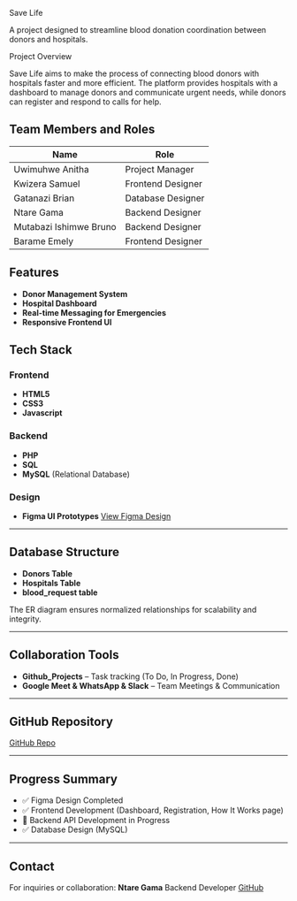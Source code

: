 Save Life

A project designed to streamline blood donation coordination between donors and hospitals.

Project Overview

Save Life aims to make the process of connecting blood donors with hospitals faster and more efficient. The platform provides hospitals with a dashboard to manage donors and communicate urgent needs, while donors can register and respond to calls for help.


## Team Members and Roles

| Name                   | Role              |
| ---------------------- | ----------------- |
| Uwimuhwe Anitha        | Project Manager   |
| Kwizera Samuel         | Frontend Designer |
| Gatanazi Brian         | Database Designer |
| Ntare Gama             | Backend Designer  |
| Mutabazi Ishimwe Bruno | Backend Designer  |
| Barame Emely           | Frontend Designer |

## Features

* **Donor Management System**
* **Hospital Dashboard**
* **Real-time Messaging for Emergencies**
* **Responsive Frontend UI**

## **Tech Stack**

### **Frontend**

* **HTML5**
* **CSS3**
* **Javascript**


### **Backend**

* **PHP**
* **SQL** 
* **MySQL** (Relational Database)

### **Design**

* **Figma UI Prototypes**
  [View Figma Design](https://www.figma.com/design/EXkRhyb01Vr40PXHUyeA4I/SAVELiFE?node-id=0-1&p=f&t=aRiu4PauWBTf9JIt-0)

---

## **Database Structure**

* **Donors Table**
* **Hospitals Table**
* **blood_request table**

The ER diagram ensures normalized relationships for scalability and integrity.

---

## **Collaboration Tools**

* **Github_Projects** – Task tracking (To Do, In Progress, Done)
* **Google Meet & WhatsApp & Slack** – Team Meetings & Communication

---

## **GitHub Repository**

[GitHub Repo](https://github.com/Ntare-GAMA/Save-Life)

---

## **Progress Summary**

* ✅ Figma Design Completed
* ✅ Frontend Development (Dashboard, Registration, How It Works page)
* 🔄 Backend API Development in Progress
* ✅ Database Design (MySQL)

---

## **Contact**

For inquiries or collaboration:
**Ntare Gama**
Backend Developer
[GitHub](https://github.com/Ntare-GAMA/Save-Life)
